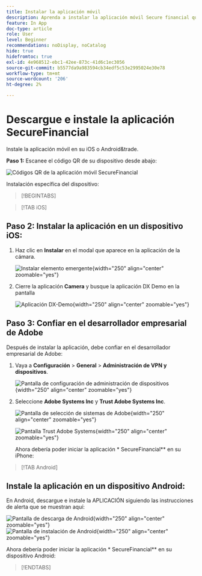 ```yaml
---
title: Instalar la aplicación móvil
description: Aprenda a instalar la aplicación móvil Secure financial que se utiliza en el laboratorio L535 Summit.
feature: In App
doc-type: article
role: User
level: Beginner
recommendations: noDisplay, noCatalog
hide: true
hidefromtoc: true
exl-id: 4e968512-ebc1-42ee-873c-41d6c1ec3056
source-git-commit: b5577da9a983594cb34edf5c53e2995024e30e78
workflow-type: tm+mt
source-wordcount: '206'
ht-degree: 2%

---
```


# Descargue e instale la aplicación SecureFinancial

Instale la aplicación móvil en su iOS o Android&amp;trade.

**Paso 1:** Escanee el código QR de su dispositivo desde abajo:

![Códigos QR de la aplicación móvil SecureFinancial](/help/summit-lab-2024-lab-assets/assets/dx-demo-app-qr-codes.png)

Instalación específica del dispositivo:

>[!BEGINTABS]

>[!TAB iOS]

## Paso 2: Instalar la aplicación en un dispositivo iOS:

1. Haz clic en **Instalar** en el modal que aparece en la aplicación de la cámara.

   ![Instalar elemento emergente](/help/summit-lab-2024-lab-assets/assets/install_popup.png){width="250" align="center" zoomable="yes"}

2. Cierre la aplicación **Camera** y busque la aplicación DX Demo en la pantalla

   ![Aplicación DX-Demo](/help/summit-lab-2024-lab-assets/assets/dx_demo_on_ios_screen.png){width="250" align="center" zoomable="yes"}


## Paso 3: Confiar en el desarrollador empresarial de Adobe

Después de instalar la aplicación, debe confiar en el desarrollador empresarial de Adobe:

1. Vaya a **Configuración** > **General** > **Administración de VPN y dispositivos**.

   ![Pantalla de configuración de administración de dispositivos](/help/summit-lab-2024/l820-lab-workbook/assets/1-2-2-device-management-screen.PNG "Pantalla de configuración de administración de dispositivos"){width="250" align="center" zoomable="yes"}

1. Seleccione **Adobe Systems Inc** y **Trust Adobe Systems Inc**.

   ![Pantalla de selección de sistemas de Adobe](/help/summit-lab-2024/l820-lab-workbook/assets/1-2-3-adobe-systems.PNG "Pantalla de selección de sistemas de Adobe"){width="250" align="center" zoomable="yes"}
   <br>

   ![Pantalla Trust Adobe Systems](/help/summit-lab-2024/l820-lab-workbook/assets/1-2-4-trust-adobe.PNG){width="250" align="center" zoomable="yes"}

   Ahora debería poder iniciar la aplicación * SecureFinancial** en su iPhone:


>[!TAB Android]

## Instale la aplicación en un dispositivo Android:

En Android, descargue e instale la APLICACIÓN siguiendo las instrucciones de alerta que se muestran aquí:

![Pantalla de descarga de Android](/help/summit-lab-2024/l820-lab-workbook/assets/1-2-5-android-download.jpg "Pantalla de descarga de Android"){width="250" align="center" zoomable="yes"}
<br>
![Pantalla de instalación de Android](/help/summit-lab-2024/l820-lab-workbook/assets/1-2-6-android-installation.jpg){width="250" align="center" zoomable="yes"}

Ahora debería poder iniciar la aplicación * SecureFinancial** en su dispositivo Android:

>[!ENDTABS]
